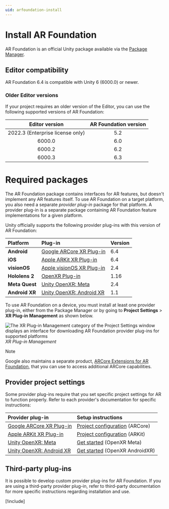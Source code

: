 ```yaml
---
uid: arfoundation-install
---
```

# Install AR Foundation

AR Foundation is an official Unity package available via the [Package Manager](https://learn.unity.com/tutorial/the-package-manager).

## Editor compatibility

AR Foundation 6.4 is compatible with Unity 6 (6000.0) or newer.

### Older Editor versions

If your project requires an older version of the Editor, you can use the following supported versions of AR Foundation:

| Editor version | AR Foundation version |
| :------------: | :-------------------: |
|     2022.3 (Enterprise license only) | 5.2 |
|     6000.0     |          6.0          |
|     6000.2     |          6.2          |
|     6000.3     |          6.3          |

# Required packages

The AR Foundation package contains interfaces for AR features, but doesn't implement any AR features itself. To use AR Foundation on a target platform, you also need a separate *provider plug-in* package for that platform. A provider plug-in is a separate package containing AR Foundation feature implementations for a given platform.

Unity officially supports the following provider plug-ins with this version of AR Foundation:

| Platform         | Plug-in | Version |
| :--------------- | :------ | :------ |
| **Android**      | [Google ARCore XR Plug-in](xref:arcore-manual) | 6.4 |
| **iOS**          | [Apple ARKit XR Plug-in](xref:arkit-manual) | 6.4 |
| **visionOS**     | [Apple visionOS XR Plug-in](https://docs.unity3d.com/Packages/com.unity.xr.visionos@latest) | 2.4 |
| **Hololens 2**   | [OpenXR Plug-in](https://docs.unity3d.com/Packages/com.unity.xr.openxr@latest)| 1.16 |
| **Meta Quest**   | [Unity OpenXR: Meta](xref:meta-openxr-manual) | 2.4 |
| **Android XR**   | [Unity OpenXR: Android XR](xref:androidxr-openxr-manual) | 1.1 |

To use AR Foundation on a device, you must install at least one provider plug-in, either from the Package Manager or by going to **Project Settings** > **XR Plug-in Management** as shown below.

![The XR Plug-in Management category of the Project Settings window displays an interface for downloading AR Foundation provider plug-ins for supported platforms](../images/enable-arcore-plugin.png)<br/>*XR Plug-in Management*

> [!NOTE]
> Google also maintains a separate product, [ARCore Extensions for AR Foundation](https://developers.google.com/ar/develop/unity-arf), that you can use to access additional ARCore capabilities.

## Provider project settings

Some provider plug-ins require that you set specific project settings for AR to function properly. Refer to each provider's documentation for specific instructions:

| Provider plug-in | Setup instructions |
| :--------------- | :----------------- |
| [Google ARCore XR Plug-in](xref:arcore-manual) | [Project configuration](xref:arcore-project-config) (ARCore) |
| [Apple ARKit XR Plug-in](xref:arkit-manual) | [Project configuration](xref:arkit-project-config) (ARKit) |
| [Unity OpenXR: Meta](xref:meta-openxr-manual)| [Get started](xref:meta-openxr-get-started) (OpenXR Meta) |
| [Unity OpenXR: Android XR](xref:androidxr-openxr-manual) | [Get started](xref:androidxr-openxr-get-started) (OpenXR AndroidXR) |

## Third-party plug-ins

It is possible to develop custom provider plug-ins for AR Foundation. If you are using a third-party provider plug-in, refer to third-party documentation for more specific instructions regarding installation and use.

[!include[](../snippets/apple-arkit-trademark.md)]
